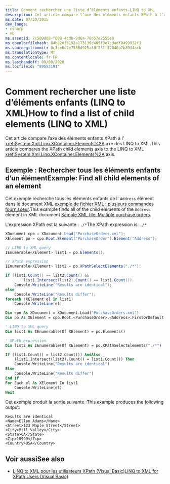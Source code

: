 ```yaml
---
title: Comment rechercher une liste d’éléments enfants-LINQ to XML
description: Cet article compare l’axe des éléments enfants XPath à l’axe LINQ to XML XContainer. Elements.
ms.date: 07/20/2015
dev_langs:
- csharp
- vb
ms.assetid: 7c589dd8-f680-4cdb-9d6a-78d57e2555e8
ms.openlocfilehash: 84b820f3192a173130c485f3e7cdadf9499932f1
ms.sourcegitcommit: 0c3ce6d2e7586d925a30f231f32046b7b3934acb
ms.translationtype: MT
ms.contentlocale: fr-FR
ms.lasthandoff: 09/08/2020
ms.locfileid: "89553191"
---
```

# <a name="how-to-find-a-list-of-child-elements-linq-to-xml"></a><span data-ttu-id="e4783-103">Comment rechercher une liste d’éléments enfants (LINQ to XML)</span><span class="sxs-lookup"><span data-stu-id="e4783-103">How to find a list of child elements (LINQ to XML)</span></span>

<span data-ttu-id="e4783-104">Cet article compare l’axe des éléments enfants XPath à l' <xref:System.Xml.Linq.XContainer.Elements%2A> axe des LINQ to XML.</span><span class="sxs-lookup"><span data-stu-id="e4783-104">This article compares the XPath child elements axis to the LINQ to XML <xref:System.Xml.Linq.XContainer.Elements%2A> axis.</span></span>

## <a name="example-find-all-child-elements-of-an-element"></a><span data-ttu-id="e4783-105">Exemple : Rechercher tous les éléments enfants d’un élément</span><span class="sxs-lookup"><span data-stu-id="e4783-105">Example: Find all child elements of an element</span></span>

<span data-ttu-id="e4783-106">Cet exemple recherche tous les éléments enfants de l' `Address` élément dans le document XML [exemple de fichier XML : plusieurs commandes fournisseur](sample-xml-file-multiple-purchase-orders.md).</span><span class="sxs-lookup"><span data-stu-id="e4783-106">This example finds all of the child elements of the `Address` element in XML document [Sample XML file: Multiple purchase orders](sample-xml-file-multiple-purchase-orders.md).</span></span>

<span data-ttu-id="e4783-107">L'expression XPath est la suivante : `./*`</span><span class="sxs-lookup"><span data-stu-id="e4783-107">The XPath expression is: `./*`</span></span>

```csharp
XDocument cpo = XDocument.Load("PurchaseOrders.xml");
XElement po = cpo.Root.Element("PurchaseOrder").Element("Address");

// LINQ to XML query
IEnumerable<XElement> list1 = po.Elements();

// XPath expression
IEnumerable<XElement> list2 = po.XPathSelectElements("./*");

if (list1.Count() == list2.Count() &&
        list1.Intersect(list2).Count() == list1.Count())
    Console.WriteLine("Results are identical");
else
    Console.WriteLine("Results differ");
foreach (XElement el in list1)
    Console.WriteLine(el);
```

```vb
Dim cpo As XDocument = XDocument.Load("PurchaseOrders.xml")
Dim po As XElement = cpo.Root.<PurchaseOrder>.<Address>.FirstOrDefault

' LINQ to XML query
Dim list1 As IEnumerable(Of XElement) = po.Elements()

' XPath expression
Dim list2 As IEnumerable(Of XElement) = po.XPathSelectElements("./*")

If (list1.Count() = list2.Count()) AndAlso _
    (list1.Intersect(list2).Count() = list1.Count()) Then
    Console.WriteLine("Results are identical")
Else
    Console.WriteLine("Results differ")
End If
For Each el As XElement In list1
    Console.WriteLine(el)
Next
```

<span data-ttu-id="e4783-108">Cet exemple produit la sortie suivante :</span><span class="sxs-lookup"><span data-stu-id="e4783-108">This example produces the following output:</span></span>

```output
Results are identical
<Name>Ellen Adams</Name>
<Street>123 Maple Street</Street>
<City>Mill Valley</City>
<State>CA</State>
<Zip>10999</Zip>
<Country>USA</Country>
```

## <a name="see-also"></a><span data-ttu-id="e4783-109">Voir aussi</span><span class="sxs-lookup"><span data-stu-id="e4783-109">See also</span></span>

- [<span data-ttu-id="e4783-110">LINQ to XML pour les utilisateurs XPath (Visual Basic)</span><span class="sxs-lookup"><span data-stu-id="e4783-110">LINQ to XML for XPath Users (Visual Basic)</span></span>](../../visual-basic/programming-guide/concepts/linq/linq-to-xml-for-xpath-users.md)
